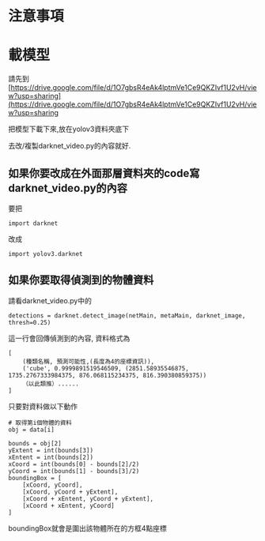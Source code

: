 # 注意事項
# 載模型
請先到[https://drive.google.com/file/d/1O7gbsR4eAk4lptmVe1Ce9QKZIvf1U2vH/view?usp=sharing](https://drive.google.com/file/d/1O7gbsR4eAk4lptmVe1Ce9QKZIvf1U2vH/view?usp=sharing

把模型下載下來,放在yolov3資料夾底下


去改/複製darknet_video.py的內容就好.

## 如果你要改成在外面那層資料夾的code寫darknet_video.py的內容

要把
```
import darknet
```
改成
```
import yolov3.darknet
```

## 如果你要取得偵測到的物體資料
請看darknet_video.py中的
```
detections = darknet.detect_image(netMain, metaMain, darknet_image, thresh=0.25)
```
這一行會回傳偵測到的內容, 資料格式為
```
[
    (種類名稱, 預測可能性,(長度為4的座標資訊)),
    ('cube', 0.9999891519546509, (2851.58935546875, 1735.2767333984375, 876.068115234375, 816.390380859375))
    （以此類推）......
]
```
只要對資料做以下動作
```
# 取得第i個物體的資料
obj = data[i] 

bounds = obj[2]
yExtent = int(bounds[3])
xEntent = int(bounds[2])
xCoord = int(bounds[0] - bounds[2]/2)
yCoord = int(bounds[1] - bounds[3]/2)
boundingBox = [
    [xCoord, yCoord],
    [xCoord, yCoord + yExtent],
    [xCoord + xEntent, yCoord + yExtent],
    [xCoord + xEntent, yCoord]
]
```
boundingBox就會是圍出該物體所在的方框4點座標
